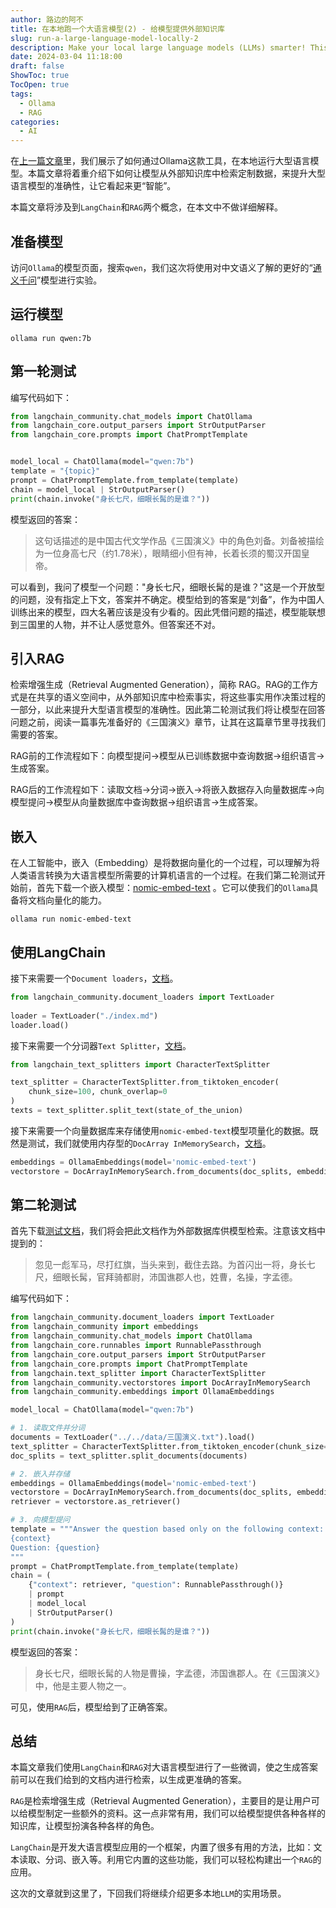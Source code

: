 ```yaml
---
author: 路边的阿不
title: 在本地跑一个大语言模型(2) - 给模型提供外部知识库
slug: run-a-large-language-model-locally-2
description: Make your local large language models (LLMs) smarter! This guide shows how to use LangChain and RAG to let them retrieve data from external knowledge bases, improving answer accuracy.
date: 2024-03-04 11:18:00
draft: false
ShowToc: true
TocOpen: true
tags:
  - Ollama
  - RAG
categories:
  - AI
---
```

在[上一篇文章](https://babyno.top/posts/2024/02/running-a-large-language-model-locally/)里，我们展示了如何通过Ollama这款工具，在本地运行大型语言模型。本篇文章将着重介绍下如何让模型从外部知识库中检索定制数据，来提升大型语言模型的准确性，让它看起来更“智能”。

本篇文章将涉及到`LangChain`和`RAG`两个概念，在本文中不做详细解释。

## 准备模型

访问`Ollama`的模型页面，搜索`qwen`，我们这次将使用对中文语义了解的更好的“[通义千问](https://ollama.com/library/qwen:7b)”模型进行实验。

## 运行模型

```shell
ollama run qwen:7b
```

## 第一轮测试

编写代码如下：

```python
from langchain_community.chat_models import ChatOllama
from langchain_core.output_parsers import StrOutputParser
from langchain_core.prompts import ChatPromptTemplate


model_local = ChatOllama(model="qwen:7b")
template = "{topic}"
prompt = ChatPromptTemplate.from_template(template)
chain = model_local | StrOutputParser()
print(chain.invoke("身长七尺，细眼长髯的是谁？"))
```

模型返回的答案：

> 这句话描述的是中国古代文学作品《三国演义》中的角色刘备。刘备被描绘为一位身高七尺（约1.78米），眼睛细小但有神，长着长须的蜀汉开国皇帝。

可以看到，我问了模型一个问题："身长七尺，细眼长髯的是谁？"这是一个开放型的问题，没有指定上下文，答案并不确定。模型给到的答案是“刘备”，作为中国人训练出来的模型，四大名著应该是没有少看的。因此凭借问题的描述，模型能联想到三国里的人物，并不让人感觉意外。但答案还不对。

## 引入RAG

检索增强生成（Retrieval Augmented Generation），简称 RAG。RAG的工作方式是在共享的语义空间中，从外部知识库中检索事实，将这些事实用作决策过程的一部分，以此来提升大型语言模型的准确性。因此第二轮测试我们将让模型在回答问题之前，阅读一篇事先准备好的《三国演义》章节，让其在这篇章节里寻找我们需要的答案。

RAG前的工作流程如下：向模型提问->模型从已训练数据中查询数据->组织语言->生成答案。

RAG后的工作流程如下：读取文档->分词->嵌入->将嵌入数据存入向量数据库->向模型提问->模型从向量数据库中查询数据->组织语言->生成答案。

## 嵌入

在人工智能中，嵌入（Embedding）是将数据向量化的一个过程，可以理解为将人类语言转换为大语言模型所需要的计算机语言的一个过程。在我们第二轮测试开始前，首先下载一个嵌入模型：[nomic-embed-text](https://ollama.com/library/nomic-embed-text) 。它可以使我们的`Ollama`具备将文档向量化的能力。

```
ollama run nomic-embed-text
```

## 使用LangChain

接下来需要一个`Document loaders`，[文档](https://python.langchain.com/docs/modules/data_connection/document_loaders/)。

```python
from langchain_community.document_loaders import TextLoader  
  
loader = TextLoader("./index.md")  
loader.load()
```

接下来需要一个分词器`Text Splitter`，[文档](https://python.langchain.com/docs/modules/data_connection/document_transformers/split_by_token)。

```python
from langchain_text_splitters import CharacterTextSplitter

text_splitter = CharacterTextSplitter.from_tiktoken_encoder(
    chunk_size=100, chunk_overlap=0
)
texts = text_splitter.split_text(state_of_the_union)
```

接下来需要一个向量数据库来存储使用`nomic-embed-text`模型项量化的数据。既然是测试，我们就使用内存型的`DocArray InMemorySearch`，[文档](https://python.langchain.com/docs/integrations/vectorstores/docarray_in_memory)。

```python
embeddings = OllamaEmbeddings(model='nomic-embed-text')
vectorstore = DocArrayInMemorySearch.from_documents(doc_splits, embeddings)
```

## 第二轮测试

首先下载[测试文档](http://babyno.top/data/%E4%B8%89%E5%9B%BD%E6%BC%94%E4%B9%89.txt)，我们将会把此文档作为外部数据库供模型检索。注意该文档中提到的：

> 忽见一彪军马，尽打红旗，当头来到，截住去路。为首闪出一将，身长七尺，细眼长髯，官拜骑都尉，沛国谯郡人也，姓曹，名操，字孟德。

编写代码如下：

```python
from langchain_community.document_loaders import TextLoader
from langchain_community import embeddings
from langchain_community.chat_models import ChatOllama
from langchain_core.runnables import RunnablePassthrough
from langchain_core.output_parsers import StrOutputParser
from langchain_core.prompts import ChatPromptTemplate
from langchain.text_splitter import CharacterTextSplitter
from langchain_community.vectorstores import DocArrayInMemorySearch
from langchain_community.embeddings import OllamaEmbeddings

model_local = ChatOllama(model="qwen:7b")

# 1. 读取文件并分词
documents = TextLoader("../../data/三国演义.txt").load()
text_splitter = CharacterTextSplitter.from_tiktoken_encoder(chunk_size=7500, chunk_overlap=100)
doc_splits = text_splitter.split_documents(documents)

# 2. 嵌入并存储
embeddings = OllamaEmbeddings(model='nomic-embed-text')
vectorstore = DocArrayInMemorySearch.from_documents(doc_splits, embeddings)
retriever = vectorstore.as_retriever()

# 3. 向模型提问
template = """Answer the question based only on the following context:
{context}
Question: {question}
"""
prompt = ChatPromptTemplate.from_template(template)
chain = (
    {"context": retriever, "question": RunnablePassthrough()}
    | prompt
    | model_local
    | StrOutputParser()
)
print(chain.invoke("身长七尺，细眼长髯的是谁？"))
```

模型返回的答案：

> 身长七尺，细眼长髯的人物是曹操，字孟德，沛国谯郡人。在《三国演义》中，他是主要人物之一。

可见，使用`RAG`后，模型给到了正确答案。

## 总结

本篇文章我们使用`LangChain`和`RAG`对大语言模型进行了一些微调，使之生成答案前可以在我们给到的文档内进行检索，以生成更准确的答案。

`RAG`是检索增强生成（Retrieval Augmented Generation），主要目的是让用户可以给模型制定一些额外的资料。这一点非常有用，我们可以给模型提供各种各样的知识库，让模型扮演各种各样的角色。

`LangChain`是开发大语言模型应用的一个框架，内置了很多有用的方法，比如：文本读取、分词、嵌入等。利用它内置的这些功能，我们可以轻松构建出一个`RAG`的应用。

这次的文章就到这里了，下回我们将继续介绍更多本地`LLM`的实用场景。